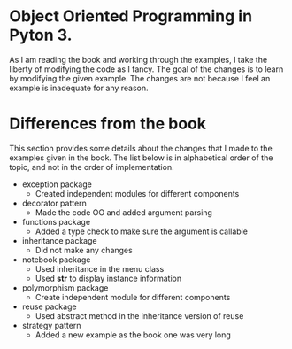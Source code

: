 # Object Oriented Programming in Pyton 3.
As I am reading the book and working through the examples, I take the liberty of modifying the code as I fancy.
The goal of the changes is to learn by modifying the given example. 
The changes are not because I feel an example is inadequate for any reason.

# Differences from the book
This section provides some details about the changes that I made to the examples given in the book.
The list below is in alphabetical order of the topic, and not in the order of implementation.
* exception package
  - Created independent modules for different components
* decorator pattern
  - Made the code OO and added argument parsing
* functions package
  - Added a type check to make sure the argument is callable
* inheritance package
  - Did not make any changes
* notebook package
  - Used inheritance in the menu class 
  - Used __str__ to display instance information
* polymorphism package
  - Create independent module for different components
* reuse package
  - Used abstract method in the inheritance version of reuse
* strategy pattern 
  - Added a new example as the book one was very long 